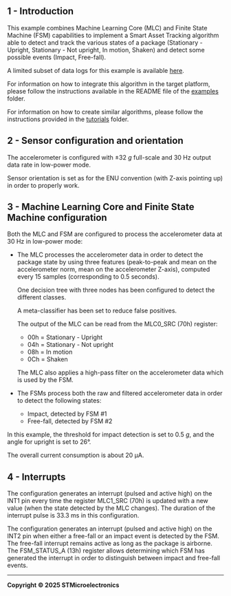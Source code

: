 ## 1 - Introduction

This example combines Machine Learning Core (MLC) and Finite State Machine (FSM) capabilities to implement a Smart Asset Tracking algorithm able to detect and track the various states of a package (Stationary - Upright, Stationary - Not upright, In motion, Shaken) and detect some possible events (Impact, Free-fall).

A limited subset of data logs for this example is available [here](./datalogs/).

For information on how to integrate this algorithm in the target platform, please follow the instructions available in the README file of the [examples](../../) folder.

For information on how to create similar algorithms, please follow the instructions provided in the [tutorials](../../../tutorials) folder.

## 2 - Sensor configuration and orientation

The accelerometer is configured with ±32 *g* full-scale and 30 Hz output data rate in low-power mode.

Sensor orientation is set as for the ENU convention (with Z-axis pointing up) in order to properly work.

## 3 - Machine Learning Core and Finite State Machine configuration

Both the MLC and FSM are configured to process the accelerometer data at 30 Hz in low-power mode:

* The MLC processes the accelerometer data in order to detect the package state by using three features (peak-to-peak and mean on the accelerometer norm, mean on the accelerometer Z-axis), computed every 15 samples (corresponding to 0.5 seconds).

  One decision tree with three nodes has been configured to detect the different classes.

  A meta-classifier has been set to reduce false positives.

  The output of the MLC can be read from the MLC0_SRC (70h) register:
  * 00h = Stationary - Upright
  * 04h = Stationary - Not upright
  * 08h = In motion
  * 0Ch = Shaken

  The MLC also applies a high-pass filter on the accelerometer data which is used by the FSM.

* The FSMs process both the raw and filtered accelerometer data in order to detect the following states:
  * Impact, detected by FSM #1
  * Free-fall, detected by FSM #2

In this example, the threshold for impact detection is set to 0.5 *g*, and the angle for upright is set to 26°.

The overall current consumption is about 20 µA.

## 4 - Interrupts

The configuration generates an interrupt (pulsed and active high) on the INT1 pin every time the register MLC1_SRC (70h) is updated with a new value (when the state detected by the MLC changes). The duration of the interrupt pulse is 33.3 ms in this configuration.

The configuration generates an interrupt (pulsed and active high) on the INT2 pin when either a free-fall or an impact event is detected by the FSM. The free-fall interrupt remains active as long as the package is airborne. The FSM_STATUS_A (13h) register allows determining which FSM has generated the interrupt in order to distinguish between impact and free-fall events.

------

**Copyright © 2025 STMicroelectronics**

